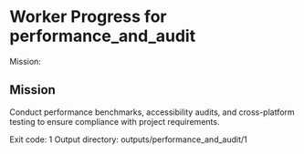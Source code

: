 # Worker Progress for performance_and_audit

Mission:
## Mission
Conduct performance benchmarks, accessibility audits, and cross-platform testing to ensure compliance with project requirements.

Exit code: 1
Output directory: outputs/performance_and_audit/1
